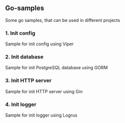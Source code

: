 ## Go-samples

Some go samples, that can be used in different projects


### 1. Init config
Sample for init config using Viper

### 2. Init database
Sample for init PostgreSQL database using GORM

### 3. Init HTTP server
Sample for init HTTP server using Gin

### 4. Init logger
Sample for init logger using Logrus
